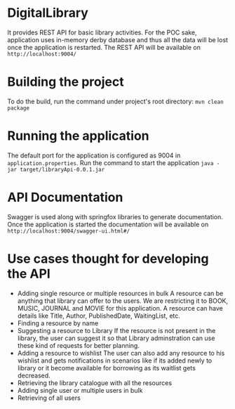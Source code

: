 # DigitalLibrary
It provides REST API for basic library activities. For the POC sake, application uses in-memory derby database and thus all the data will be lost once the application is restarted. The REST  API will be available on `http://localhost:9004/`

# Building the project
To do the build, run the command under project's root directory: `mvn clean package`

# Running the application
The default port for the application is configured as 9004 in `application.properties`.
Run the command to start the application `java -jar target/libraryApi-0.0.1.jar`

# API Documentation
 Swagger is used along with springfox libraries to generate documentation. Once the application is started the documentation will be available on `http://localhost:9004/swagger-ui.html#/`
 
 # Use cases thought for developing the API
  * Adding single resource or multiple resources in bulk
  A resource can be anything that library can offer to the users. We are restricting it to BOOK, MUSIC, JOURNAL and MOVIE for this application. A resource can have details like Title, Author, PublishedDate, WaitingList, etc.
  * Finding a resource by name
  * Suggesting a resource to Library
    If the resource is not present in the library, the user can suggest it so that Library adminstration can use these kind of requests for better planning. 
  * Adding a resource to wishlist
    The user can also add any resource to his wishlist and gets notifications in scenarios like if its added newly to library or it become available for borrowing as its waitlist gets decreased.
  * Retrieving the library catalogue with all the resources
  * Adding single user or multiple users in bulk
  * Retrieving of all users

